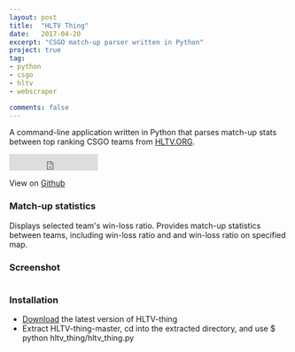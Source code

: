 ```yaml
---
layout: post
title:  "HLTV Thing"
date:   2017-04-20
excerpt: "CSGO match-up parser written in Python"
project: true
tag:
- python
- csgo
- hltv
- webscraper

comments: false
---
```


A command-line application written in Python that parses match-up stats between top ranking CSGO teams from [HLTV.ORG](http://www.hltv.org/).

<iframe src="https://ghbtns.com/github-btn.html?user=rowin1&repo=HLTV-things&type=star&count=true&size=large" frameborder="0" scrolling="0" width="160px" height="30px"></iframe>

View on [Github](https://github.com/rowin1/HLTV-thing)

### Match-up statistics
Displays selected team's win-loss ratio.
Provides match-up statistics between teams, including win-loss ratio and and win-loss ratio on specified map.

### Screenshot
![]()

### Installation
- [Download](https://github.com/rowin1/HLTV-thing/archive/master.zip) the latest version of HLTV-thing
- Extract HLTV-thing-master, cd into the extracted directory, and use $ python hltv_thing/hltv_thing.py
